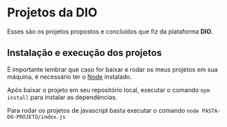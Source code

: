 # Projetos da DIO

Esses são os projetos propostos e concluídos que fiz da plataforma **DIO**.

## Instalação e execução dos projetos

É importante lembrar que caso for baixar e rodar os meus projetos em sua máquina, é necessário ter o [Node](https://nodejs.org/) instalado.

Após baixar o projeto em seu repositório local, executar o comando `npm install` para instalar as dependências.

Para rodar os projetos de javascript basta executar o comando `node PASTA-DO-PROJETO/index.js`
